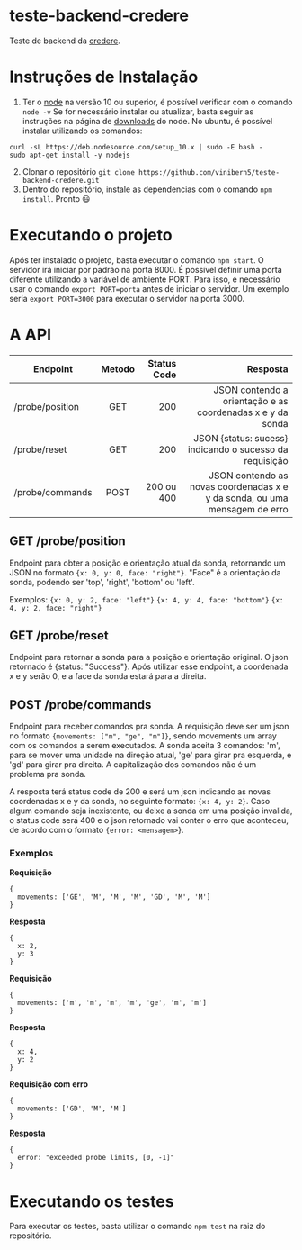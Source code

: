# teste-backend-credere
Teste de backend da [credere](https://meucredere.com.br/).

# Instruções de Instalação

1. Ter o [node](https://nodejs.org/en/) na versão 10 ou superior, é possível verificar com o comando `node -v`
  Se for necessário instalar ou atualizar, basta seguir as instruções na página de [downloads](https://nodejs.org/en/download/) do node. No ubuntu, é possível instalar utilizando os comandos:
  ```
  curl -sL https://deb.nodesource.com/setup_10.x | sudo -E bash -
  sudo apt-get install -y nodejs
  ```
2. Clonar o repositório `git clone https://github.com/vinibern5/teste-backend-credere.git`
3. Dentro do repositório, instale as dependencias com o comando `npm install`. Pronto :smiley:

# Executando o projeto

Após ter instalado o projeto, basta executar o comando `npm start`. O servidor irá iniciar por padrão na porta 8000.
É possível definir uma porta diferente utilizando a variável de ambiente PORT. Para isso, é necessário usar o comando
`export PORT=porta` antes de iniciar o servidor. Um exemplo seria `export PORT=3000` para executar o servidor na porta 3000.

# A API


| Endpoint      | Metodo        | Status Code  | Resposta  |
| ------------- |:-------------:| ------------:| ---------:|
| /probe/position| GET          | 200          | JSON contendo a orientação e as coordenadas x e y da sonda |
| /probe/reset   | GET          | 200          | JSON {status: sucess} indicando o sucesso da requisição |
| /probe/commands| POST         | 200 ou 400   | JSON contendo as novas coordenadas x e y da sonda, ou uma mensagem de erro|

## GET /probe/position
Endpoint para obter a posição e orientação atual da sonda, retornando um JSON no formato 
`{x: 0, y: 0, face: "right"}`. "Face" é a orientação da sonda, podendo ser 'top', 'right', 'bottom' ou 'left'.

Exemplos: 
`{x: 0, y: 2, face: "left"}`
`{x: 4, y: 4, face: "bottom"}`
`{x: 4, y: 2, face: "right"}`

## GET /probe/reset
Endpoint para retornar a sonda para a posição e orientação original.
O json retornado é {status: "Success"}. Após utilizar esse endpoint, a coordenada x e y serão 0, e a face da sonda estará para a direita.

## POST /probe/commands
Endpoint para receber comandos pra sonda. A requisição deve ser um json no formato
`{movements: ["m", "ge", "m"]}`, sendo movements um array com os comandos a serem executados.
A sonda aceita 3 comandos: 'm', para se mover uma unidade na direção atual, 'ge' para girar pra esquerda, e 'gd' para girar pra direita. A capitalização dos comandos não é um problema pra sonda.

A resposta terá status code de 200 e será um json indicando as novas coordenadas x e y da sonda, no seguinte formato: `{x: 4, y: 2}`.
Caso algum comando seja inexistente, ou deixe a sonda em uma posição invalida, o status code será 400 e o json retornado vai conter o erro que aconteceu, de acordo com o formato `{error: <mensagem>`}.

### Exemplos

**Requisição**
```
{
  movements: ['GE', 'M', 'M', 'M', 'GD', 'M', 'M']
}
```
**Resposta**
```
{
  x: 2,
  y: 3
}
```

**Requisição**
``` 
{
  movements: ['m', 'm', 'm', 'm', 'ge', 'm', 'm']
}
```
**Resposta**
```
{
  x: 4,
  y: 2
}
```

**Requisição com erro**
```
{
  movements: ['GD', 'M', 'M']
}
```
**Resposta**
```
{
  error: "exceeded probe limits, [0, -1]"
}
```

# Executando os testes
Para executar os testes, basta utilizar o comando `npm test` na raiz do repositório.
